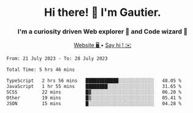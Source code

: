 <h1 align="center">Hi there! 👋 I'm Gautier.</h1>
<h3 align="center">I'm a curiosity driven Web explorer 🚀 and Code wizard 🧙</h3>

<p align="center">
  <a href="https://xisabla.github.io/">Website 🖥️ </a> •
  <a href="mailto:xisabla.dev@gmail.com">Say hi ! ✉️</a>
</p>

<!--START_SECTION:waka-->

```txt
From: 21 July 2023 - To: 28 July 2023

Total Time: 5 hrs 46 mins

TypeScript   2 hrs 56 mins   ████████████░░░░░░░░░░░░░   48.05 %
JavaScript   1 hr 55 mins    ████████░░░░░░░░░░░░░░░░░   31.65 %
SCSS         22 mins         █▓░░░░░░░░░░░░░░░░░░░░░░░   06.20 %
Other        19 mins         █▒░░░░░░░░░░░░░░░░░░░░░░░   05.41 %
JSON         15 mins         █░░░░░░░░░░░░░░░░░░░░░░░░   04.28 %
```

<!--END_SECTION:waka-->
